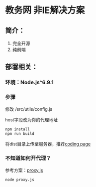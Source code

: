# 教务网 非IE解决方案

## 简介：

1. 完全开源
2. 纯前端

## 部署相关：

### 环境：Node.js^6.9.1

### 步骤
修改 /src/utils/config.js

host字段改为你的代理地址
````js
npm install
npm run build
````
将dist目录上传至服务器，推荐[coding page](https://coding.net/help/doc/pages/index.html)

### 不知道如何开代理？

参考方案：[proxy.js](https://github.com/sunzongzheng/kdjw/blob/master/proxy.js)

````node
node proxy.js
````
